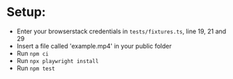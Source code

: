 # Setup:

- Enter your browserstack credentials in `tests/fixtures.ts`, line 19, 21 and 29
- Insert a file called 'example.mp4' in your public folder
- Run `npm ci`
- Run `npx playwright install`
- Run `npm test`
